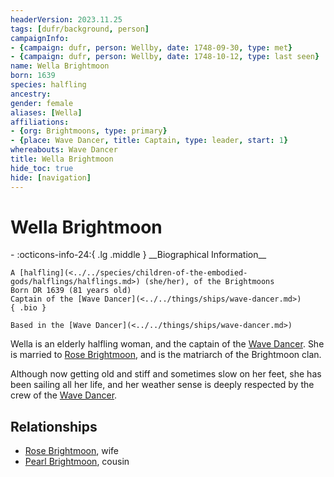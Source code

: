 ```yaml
---
headerVersion: 2023.11.25
tags: [dufr/background, person]
campaignInfo:
- {campaign: dufr, person: Wellby, date: 1748-09-30, type: met}
- {campaign: dufr, person: Wellby, date: 1748-10-12, type: last seen}
name: Wella Brightmoon
born: 1639
species: halfling
ancestry:
gender: female
aliases: [Wella]
affiliations:
- {org: Brightmoons, type: primary}
- {place: Wave Dancer, title: Captain, type: leader, start: 1}
whereabouts: Wave Dancer
title: Wella Brightmoon
hide_toc: true
hide: [navigation]
---
```

# Wella Brightmoon
<div class="grid cards ext-narrow-margin ext-one-column" markdown>
- :octicons-info-24:{ .lg .middle } __Biographical Information__

    A [halfling](<../../species/children-of-the-embodied-gods/halflings/halflings.md>) (she/her), of the Brightmoons  
    Born DR 1639 (81 years old)  
    Captain of the [Wave Dancer](<../../things/ships/wave-dancer.md>)  
    { .bio }

    Based in the [Wave Dancer](<../../things/ships/wave-dancer.md>)
</div>




Wella is an elderly halfling woman, and the captain of the [Wave Dancer](<../../things/ships/wave-dancer.md>). She is married to [Rose Brightmoon](<./rose-brightmoon.md>), and is the matriarch of the Brightmoon clan. 

Although now getting old and stiff and sometimes slow on her feet, she has been sailing all her life, and her weather sense is deeply respected by the crew of the [Wave Dancer](<../../things/ships/wave-dancer.md>). 

## Relationships
- [Rose Brightmoon](<./rose-brightmoon.md>), wife
- [Pearl Brightmoon](<./pearl-brightmoon.md>), cousin